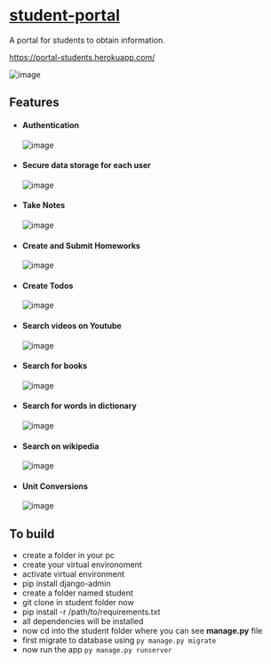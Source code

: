 # [student-portal](https://portal-students.herokuapp.com/)
A portal for students to obtain information.

https://portal-students.herokuapp.com/

![image](https://user-images.githubusercontent.com/60225218/174467612-6ea77328-2213-4bb2-aa15-6f531d31744d.png)

## Features
- #### Authentication
  ![image](https://user-images.githubusercontent.com/60225218/174468605-ecc3369b-2d55-4d85-a446-837a02371cb9.png)
- #### Secure data storage for each user
  ![image](https://user-images.githubusercontent.com/60225218/174468636-2ba59057-b98e-40e1-bc8d-bdf3fd8042da.png)
- #### Take Notes
  ![image](https://user-images.githubusercontent.com/60225218/174467737-48e7698b-5ebf-4ff3-a8f7-8c7dfd884ba0.png)
- #### Create and Submit Homeworks
  ![image](https://user-images.githubusercontent.com/60225218/174468661-5a2f2206-4916-48bb-97be-0ce27b9e39e6.png)
- #### Create Todos
  ![image](https://user-images.githubusercontent.com/60225218/174468675-30e2a000-94ed-4730-8394-da2db52da169.png)
- #### Search videos on Youtube
  ![image](https://user-images.githubusercontent.com/60225218/174467768-ac510f28-06f6-4365-af5b-7d213f52c402.png)
- #### Search for books
  ![image](https://user-images.githubusercontent.com/60225218/174467785-1da5592c-da1d-4c8b-980c-11ca4a673aeb.png)
- #### Search for words in dictionary
  ![image](https://user-images.githubusercontent.com/60225218/174468505-378c4233-21d9-4a4b-b720-59f39abebf74.png)
- #### Search on wikipedia
  ![image](https://user-images.githubusercontent.com/60225218/174468527-95b198fb-5fc5-465a-894a-5fcd1a1022b8.png)
- #### Unit Conversions
  ![image](https://user-images.githubusercontent.com/60225218/174468546-4435472b-961c-4d7c-815d-032419f4518e.png)

## To build
- create a folder in your pc
- create your virtual environoment
- activate virtual environment
- pip install django-admin
- create a folder named student
- git clone in student folder now
- pip install -r /path/to/requirements.txt
- all dependencies will be installed
- now cd into the student folder where you can see __manage.py__ file
- first migrate to database using `py manage.py migrate`
- now run the app `py manage.py runserver`
